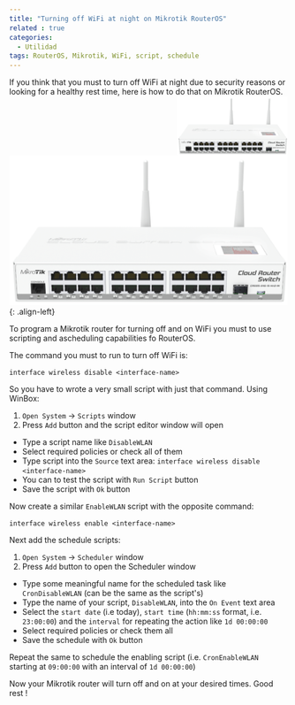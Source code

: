 ```yaml
---
title: "Turning off WiFi at night on Mikrotik RouterOS"
related : true
categories:
  - Utilidad
tags: RouterOS, Mikrotik, WiFi, script, schedule
---
```


If you think that you must to turn off WiFi at night due to security reasons or
looking for a healthy rest time, here is how to do that on Mikrotik RouterOS.<img src="/assets/images/2017/05/CRS125.png" width="200" align="right">

![CRS125 MikroTik's popular router](/assets/images/2017/05/CRS125.png){: .align-left} 

To program a Mikrotik router for turning off and on WiFi you must to use scripting and ascheduling capabilities fo RouterOS.

The command you must to run to turn off WiFi is:

    interface wireless disable <interface-name>

So you have to wrote a very small script with just that command. Using WinBox:

1. `Open System` -> `Scripts` window
2. Press `Add` button and the script editor window will open
  - Type a script name like `DisableWLAN`
  - Select required policies or check all of them
  - Type script into the `Source` text area: `interface wireless disable <interface-name>`
  - You can to test the script with `Run Script` button
  - Save the script with `Ok` button

Now create a similar `EnableWLAN` script with the opposite command:

    interface wireless enable <interface-name>
    
Next add the schedule scripts:

1. `Open System` -> `Scheduler` window
2. Press `Add` button to open the Scheduler window
  - Type some meaningful name for the scheduled task like `CronDisableWLAN` (can be the same as the script's)
  - Type the name of your script, `DisableWLAN`, into the `On Event` text area 
  - Select the `start date` (i.e today), `start time` (`hh:mm:ss` format, i.e. `23:00:00`) and the `interval` for repeating the action like `1d 00:00:00`
  - Select required policies or check them all
  - Save the schedule with `Ok` button

Repeat the same to schedule the enabling script (i.e. `CronEnableWLAN` starting at `09:00:00` with an interval of `1d 00:00:00`)


Now your Mikrotik router will turn off and on at your desired times. Good rest !
